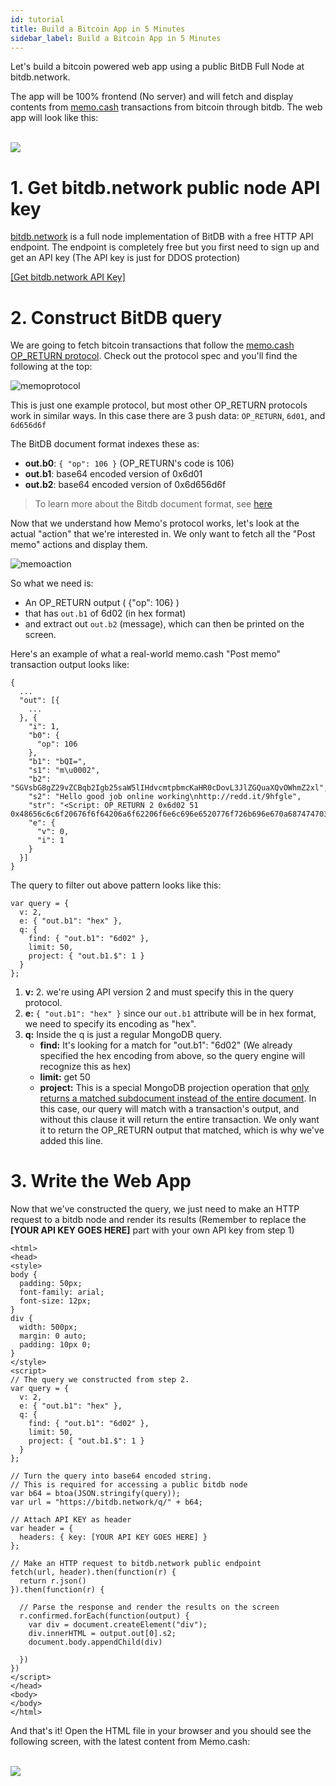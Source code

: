 ```yaml
---
id: tutorial
title: Build a Bitcoin App in 5 Minutes
sidebar_label: Build a Bitcoin App in 5 Minutes
---
```


Let's build a bitcoin powered web app using a public BitDB Full Node at bitdb.network. 

The app will be 100% frontend (No server) and will fetch and display contents from [memo.cash](https://memo.cash) transactions from bitcoin through bitdb. The web app will look like this:

<br>

<img src='assets/app.png' class='frame'>

<br>


# 1. Get bitdb.network public node API key

[bitdb.network](https://bitdb.network) is a full node implementation of BitDB with a free HTTP API endpoint. The endpoint is completely free but you first need to sign up and get an API key (The API key is just for DDOS protection)

[[Get bitdb.network API Key]](https://bitdb.network/register)

# 2. Construct BitDB query

We are going to fetch bitcoin transactions that follow the [memo.cash OP_RETURN protocol](https://memo.cash/protocol). Check out the protocol spec and you'll find the following at the top:

![memoprotocol](assets/memoprotocol.png)

This is just one example protocol, but most other OP_RETURN protocols work in similar ways. In this case there are 3 push data: `OP_RETURN`, `6d01`, and `6d656d6f`

The BitDB document format indexes these as:

- **out.b0**: `{ "op": 106 }` (OP_RETURN's code is 106)
- **out.b1**: base64 encoded version of 0x6d01
- **out.b2**: base64 encoded version of 0x6d656d6f

> To learn more about the Bitdb document format, see [here](indexer#2-bitdb-document-format)

Now that we understand how Memo's protocol works, let's look at the actual "action" that we're interested in. We only want to fetch all the "Post memo" actions and display them.

![memoaction](assets/memopost.png)

So what we need is:

- An OP_RETURN output ( {"op": 106} )
- that has `out.b1` of 6d02 (in hex format)
- and extract out `out.b2` (message), which can then be printed on the screen.

Here's an example of what a real-world memo.cash "Post memo" transaction output looks like:

```
{
  ...
  "out": [{
    ...
  }, {
    "i": 1,
    "b0": {
      "op": 106
    },
    "b1": "bQI=",
    "s1": "m\u0002",
    "b2": "SGVsbG8gZ29vZCBqb2Igb25saW5lIHdvcmtpbmcKaHR0cDovL3JlZGQuaXQvOWhmZ2xl",
    "s2": "Hello good job online working\nhttp://redd.it/9hfgle",
    "str": "<Script: OP_RETURN 2 0x6d02 51 0x48656c6c6f20676f6f64206a6f62206f6e6c696e6520776f726b696e670a687474703a2f2f726564642e69742f396866676c65>",
    "e": {
      "v": 0,
      "i": 1
    }
  }]
}
```

The query to filter out above pattern looks like this:


```
var query = {
  v: 2,
  e: { "out.b1": "hex" },
  q: {
    find: { "out.b1": "6d02" },
    limit: 50,
    project: { "out.b1.$": 1 }
  }
};
```

1. **v:** 2. we're using API version 2 and must specify this in the query protocol.
2. **e:** `{ "out.b1": "hex" }` since our `out.b1` attribute will be in hex format, we need to specify its encoding as "hex".
3. **q:** Inside the q is just a regular MongoDB query.
    - **find:** It's looking for a match for "out.b1": "6d02" (We already specified the hex encoding from above, so the query engine will recognize this as hex)
    - **limit:** get 50
    - **project:** This is a special MongoDB projection operation that [only returns a matched subdocument instead of the entire document](query#4-only-return-the-matched-part). In this case, our query will match with a transaction's output, and without this clause it will return the entire transaction. We only want it to return the OP_RETURN output that matched, which is why we've added this line.

# 3. Write the Web App

Now that we've constructed the query, we just need to make an HTTP request to a bitdb node and render its results (Remember to replace the **[YOUR API KEY GOES HERE]** part with your own API key from step 1)

```
<html>
<head>
<style>
body {
  padding: 50px;
  font-family: arial;
  font-size: 12px;
}
div {
  width: 500px;
  margin: 0 auto;
  padding: 10px 0;
}
</style>
<script>
// The query we constructed from step 2.
var query = {
  v: 2,
  e: { "out.b1": "hex" },
  q: {
    find: { "out.b1": "6d02" },
    limit: 50,
    project: { "out.b1.$": 1 }
  }
};
​
// Turn the query into base64 encoded string.
// This is required for accessing a public bitdb node
var b64 = btoa(JSON.stringify(query));
var url = "https://bitdb.network/q/" + b64;
​
// Attach API KEY as header
var header = {
  headers: { key: [YOUR API KEY GOES HERE] }
};
​
// Make an HTTP request to bitdb.network public endpoint
fetch(url, header).then(function(r) {
  return r.json()
}).then(function(r) {
​
  // Parse the response and render the results on the screen
  r.confirmed.forEach(function(output) {
    var div = document.createElement("div");
    div.innerHTML = output.out[0].s2;
    document.body.appendChild(div)
​
  })
})
</script>
</head>
<body>
</body>
</html>
```

And that's it! Open the HTML file in your browser and you should see the following screen, with the latest content from Memo.cash:

<br>

<img src='assets/app.png' class='frame'>

